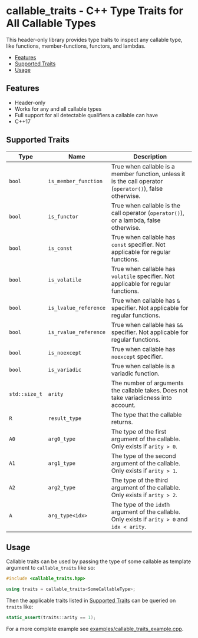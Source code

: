 # callable_traits - C++ Type Traits for All Callable Types

This header-only library provides type traits to inspect any callable type, like functions, member-functions, functors, and lambdas.

- [Features](#features)
- [Supported Traits](#supported-traits)
- [Usage](#usage)

## Features

- Header-only
- Works for any and all callable types
- Full support for all detectable qualifiers a callable can have
- C++17

## Supported Traits

| Type          | Name                  | Description                                                                                              |
|---------------|-----------------------|----------------------------------------------------------------------------------------------------------|
| `bool`        | `is_member_function`  | True when callable is a member function, unless it is the call operator (`operator()`), false otherwise. |
| `bool`        | `is_functor`          | True when callable is the call operator (`operator()`), or a lambda, false otherwise.                    |
| `bool`        | `is_const`            | True when callable has `const` specifier. Not applicable for regular functions.                          |
| `bool`        | `is_volatile`         | True when callable has `volatile` specifier. Not applicable for regular functions.                       |
| `bool`        | `is_lvalue_reference` | True when callable has `&` specifier. Not applicable for regular functions.                              |
| `bool`        | `is_rvalue_reference` | True when callable has `&&` specifier. Not applicable for regular functions.                             |
| `bool`        | `is_noexcept`         | True when callable has `noexcept` specifier.                                                             |
| `bool`        | `is_variadic`         | True when callable is a variadic function.                                                               |
| `std::size_t` | `arity`               | The number of arguments the callable takes. Does not take variadicness into account.                     |
| `R`           | `result_type`         | The type that the callable returns.                                                                      |
| `A0`          | `arg0_type`           | The type of the first argument of the callable. Only exists if `arity > 0`.                              |
| `A1`          | `arg1_type`           | The type of the second argument of the callable. Only exists if `arity > 1`.                             |
| `A2`          | `arg2_type`           | The type of the third argument of the callable. Only exists if `arity > 2`.                              |
| `A`           | `arg_type<idx>`       | The type of the `idx`th argument of the callable. Only exists if `arity > 0` and `idx < arity`.          |

## Usage

Callable traits can be used by passing the type of some callable as template argument to `callable_traits` like so:

```cpp
#include <callable_traits.hpp>

using traits = callable_traits<SomeCallableType>;
```

Then the applicable traits listed in [Supported Traits](#supported-traits) can be queried on `traits` like:

```cpp
static_assert(traits::arity == 1);
```

For a more complete example see [examples/callable_traits_example.cpp](examples/callable_traits_example.cpp).
